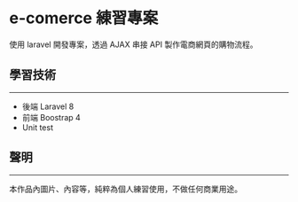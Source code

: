 # e-comerce 練習專案
使用 laravel 開發專案，透過 AJAX 串接 API 製作電商網頁的購物流程。



## 學習技術
***
* 後端 Laravel 8 
* 前端 Boostrap 4 
* Unit test


## 聲明
***
本作品內圖片、內容等，純粹為個人練習使用，不做任何商業用途。

